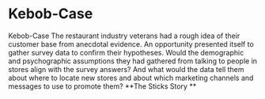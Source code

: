 # Kebob-Case
 Kebob-Case
The restaurant industry veterans had a rough idea of their customer base from 
anecdotal evidence. An opportunity presented itself to gather survey data to confirm 
their hypotheses. Would the demographic and psychographic assumptions they had 
gathered from talking to people in stores align with the survey answers? And what 
would the data tell them about where to locate new stores and about which marketing 
channels and messages to use to promote them? 
**The Sticks Story **
